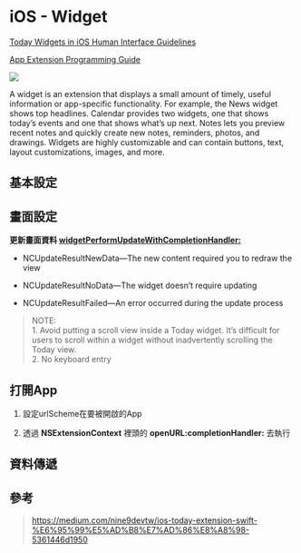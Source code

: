 # iOS - Widget

[Today Widgets in iOS Human Interface Guidelines](https://developer.apple.com/design/human-interface-guidelines/ios/extensions/widgets/)

[App Extension Programming Guide](https://developer.apple.com/library/archive/documentation/General/Conceptual/ExtensibilityPG/Today.html)

![](https://i.imgur.com/pPRx5YA.png)

A widget is an extension that displays a small amount of timely, useful information or app-specific functionality. For example, the News widget shows top headlines. Calendar provides two widgets, one that shows today’s events and one that shows what’s up next. Notes lets you preview recent notes and quickly create new notes, reminders, photos, and drawings. Widgets are highly customizable and can contain buttons, text, layout customizations, images, and more.

## 基本設定

## 畫面設定

**更新畫面資料 [widgetPerformUpdateWithCompletionHandler:](https://developer.apple.com/documentation/notificationcenter/ncwidgetproviding/1490262-widgetperformupdatewithcompletio)**

- NCUpdateResultNewData—The new content required you to redraw the view

- NCUpdateResultNoData—The widget doesn’t require updating

- NCUpdateResultFailed—An error occurred during the update process

>  NOTE: 
> <br> 1. Avoid putting a scroll view inside a Today widget. It’s difficult for users to scroll within a widget without inadvertently scrolling the Today view.
> <br> 2. No keyboard entry

## 打開App

1. 設定urlScheme在要被開啟的App

2. 透過 **NSExtensionContext** 裡頭的 **openURL:completionHandler:** 去執行

## 資料傳遞

## 參考
> https://medium.com/nine9devtw/ios-today-extension-swift-%E6%95%99%E5%AD%B8%E7%AD%86%E8%A8%98-5361446d1950
